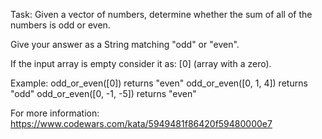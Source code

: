 ﻿Task:
Given a vector of numbers, determine whether the sum of all of the numbers is odd or even.

Give your answer as a String matching "odd" or "even".

If the input array is empty consider it as: [0] (array with a zero).

Example:
odd_or_even([0]) returns "even"
odd_or_even([0, 1, 4]) returns "odd"
odd_or_even([0, -1, -5]) returns "even"

For more information: https://www.codewars.com/kata/5949481f86420f59480000e7